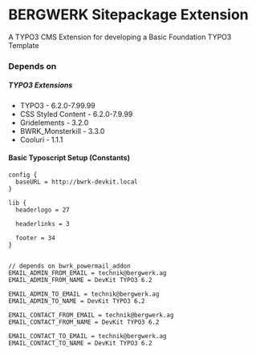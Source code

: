 # BERGWERK Sitepackage Extension

A TYPO3 CMS Extension for developing a Basic Foundation TYPO3 Template

### Depends on
##### TYPO3 Extensions
- TYPO3 - 6.2.0-7.99.99
- CSS Styled Content - 6.2.0-7.9.99
- Gridelements - 3.2.0
- BWRK_Monsterkill - 3.3.0
- Cooluri - 1.1.1


#### Basic Typoscript Setup (Constants)

```typoscript
config {
  baseURL = http://bwrk-devkit.local
}

lib {
  headerlogo = 27

  headerlinks = 3

  footer = 34
}


// depends on bwrk_powermail_addon
EMAIL_ADMIN_FROM_EMAIL = technik@bergwerk.ag
EMAIL_ADMIN_FROM_NAME = DevKit TYPO3 6.2

EMAIL_ADMIN_TO_EMAIL = technik@bergwerk.ag
EMAIL_ADMIN_TO_NAME = DevKit TYPO3 6.2

EMAIL_CONTACT_FROM_EMAIL = technik@bergwerk.ag
EMAIL_CONTACT_FROM_NAME = DevKit TYPO3 6.2

EMAIL_CONTACT_TO_EMAIL = technik@bergwerk.ag
EMAIL_CONTACT_TO_NAME = DevKit TYPO3 6.2
```